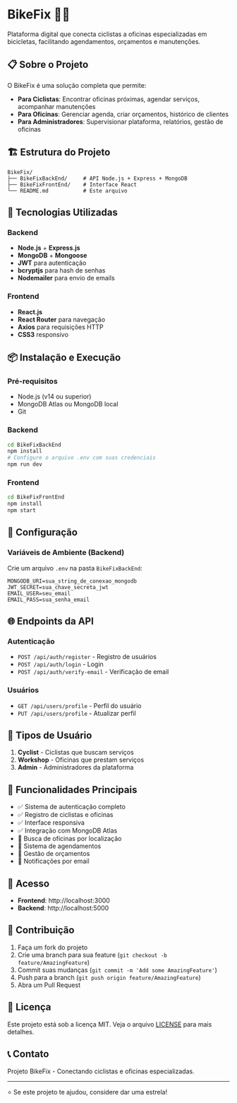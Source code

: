# BikeFix 🚴‍♂️

Plataforma digital que conecta ciclistas a oficinas especializadas em bicicletas, facilitando agendamentos, orçamentos e manutenções.

## 📋 Sobre o Projeto

O BikeFix é uma solução completa que permite:
- **Para Ciclistas**: Encontrar oficinas próximas, agendar serviços, acompanhar manutenções
- **Para Oficinas**: Gerenciar agenda, criar orçamentos, histórico de clientes
- **Para Administradores**: Supervisionar plataforma, relatórios, gestão de oficinas

## 🏗️ Estrutura do Projeto

```
BikeFix/
├── BikeFixBackEnd/     # API Node.js + Express + MongoDB
├── BikeFixFrontEnd/    # Interface React
└── README.md           # Este arquivo
```

## 🚀 Tecnologias Utilizadas

### Backend
- **Node.js** + **Express.js**
- **MongoDB** + **Mongoose**
- **JWT** para autenticação
- **bcryptjs** para hash de senhas
- **Nodemailer** para envio de emails

### Frontend
- **React.js**
- **React Router** para navegação
- **Axios** para requisições HTTP
- **CSS3** responsivo

## 📦 Instalação e Execução

### Pré-requisitos
- Node.js (v14 ou superior)
- MongoDB Atlas ou MongoDB local
- Git

### Backend
```bash
cd BikeFixBackEnd
npm install
# Configure o arquivo .env com suas credenciais
npm run dev
```

### Frontend
```bash
cd BikeFixFrontEnd
npm install
npm start
```

## 🔧 Configuração

### Variáveis de Ambiente (Backend)
Crie um arquivo `.env` na pasta `BikeFixBackEnd`:

```env
MONGODB_URI=sua_string_de_conexao_mongodb
JWT_SECRET=sua_chave_secreta_jwt
EMAIL_USER=seu_email
EMAIL_PASS=sua_senha_email
```

## 🌐 Endpoints da API

### Autenticação
- `POST /api/auth/register` - Registro de usuários
- `POST /api/auth/login` - Login
- `POST /api/auth/verify-email` - Verificação de email

### Usuários
- `GET /api/users/profile` - Perfil do usuário
- `PUT /api/users/profile` - Atualizar perfil

## 👥 Tipos de Usuário

1. **Cyclist** - Ciclistas que buscam serviços
2. **Workshop** - Oficinas que prestam serviços
3. **Admin** - Administradores da plataforma

## 🎯 Funcionalidades Principais

- ✅ Sistema de autenticação completo
- ✅ Registro de ciclistas e oficinas
- ✅ Interface responsiva
- ✅ Integração com MongoDB Atlas
- 🔄 Busca de oficinas por localização
- 🔄 Sistema de agendamentos
- 🔄 Gestão de orçamentos
- 🔄 Notificações por email

## 📱 Acesso

- **Frontend**: http://localhost:3000
- **Backend**: http://localhost:5000

## 🤝 Contribuição

1. Faça um fork do projeto
2. Crie uma branch para sua feature (`git checkout -b feature/AmazingFeature`)
3. Commit suas mudanças (`git commit -m 'Add some AmazingFeature'`)
4. Push para a branch (`git push origin feature/AmazingFeature`)
5. Abra um Pull Request

## 📄 Licença

Este projeto está sob a licença MIT. Veja o arquivo [LICENSE](LICENSE) para mais detalhes.

## 📞 Contato

Projeto BikeFix - Conectando ciclistas e oficinas especializadas.

---

⭐ Se este projeto te ajudou, considere dar uma estrela!
